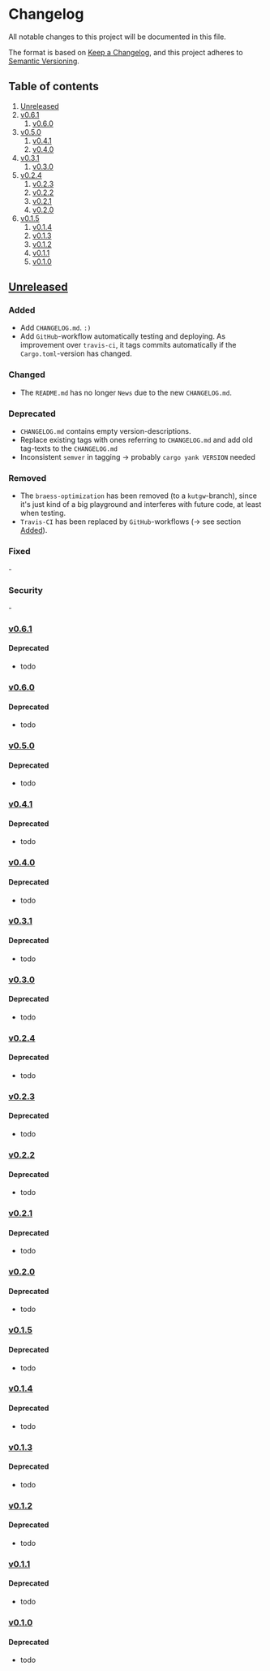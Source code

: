 # Changelog

All notable changes to this project will be documented in this file.

The format is based on [Keep a Changelog][keepachangelog], and this project adheres to [Semantic Versioning][semver].


## Table of contents

1. [Unreleased](#unreleased)
1. [v0.6.1](#v0.6.1)
    1. [v0.6.0](#v0.6.0)
1. [v0.5.0](#v0.5.0)
    1. [v0.4.1](#v0.4.1)
    1. [v0.4.0](#v0.4.0)
1. [v0.3.1](#v0.3.1)
    1. [v0.3.0](#v0.3.0)
1. [v0.2.4](#v0.2.4)
    1. [v0.2.3](#v0.2.3)
    1. [v0.2.2](#v0.2.2)
    1. [v0.2.1](#v0.2.1)
    1. [v0.2.0](#v0.2.0)
1. [v0.1.5](#v0.1.5)
    1. [v0.1.4](#v0.1.4)
    1. [v0.1.3](#v0.1.3)
    1. [v0.1.2](#v0.1.2)
    1. [v0.1.1](#v0.1.1)
    1. [v0.1.0](#v0.1.0)


## [Unreleased] <a name="unreleased"></a>

### Added <a name="unreleased/added"></a>

- Add `CHANGELOG.md`. `:)`
- Add `GitHub`-workflow automatically testing and deploying.
  As improvement over `travis-ci`, it tags commits automatically if the `Cargo.toml`-version has changed.


### Changed

- The `README.md` has no longer `News` due to the new `CHANGELOG.md`.


### Deprecated

- `CHANGELOG.md` contains empty version-descriptions.
- Replace existing tags with ones referring to `CHANGELOG.md` and add old tag-texts to the `CHANGELOG.md`
- Inconsistent `semver` in tagging -> probably `cargo yank VERSION` needed


### Removed

- The `braess-optimization` has been removed (to a `kutgw`-branch), since it's just kind of a big playground and interferes with future code, at least when testing.
- `Travis-CI` has been replaced by `GitHub`-workflows (-> see section [Added](#unreleased/added)).


### Fixed

\-


### Security

\-


### [v0.6.1][github/self/v0.6.1] <a name="v0.6.1"></a>

#### Deprecated

- todo


### [v0.6.0][github/self/v0.6.0] <a name="v0.6.0"></a>

#### Deprecated

- todo


### [v0.5.0][github/self/v0.5.0] <a name="v0.5.0"></a>

#### Deprecated

- todo


### [v0.4.1][github/self/v0.4.1] <a name="v0.4.1"></a>

#### Deprecated

- todo


### [v0.4.0][github/self/v0.4.0] <a name="v0.4.0"></a>

#### Deprecated

- todo


### [v0.3.1][github/self/v0.3.1] <a name="v0.3.1"></a>

#### Deprecated

- todo


### [v0.3.0][github/self/v0.3.0] <a name="v0.3.0"></a>

#### Deprecated

- todo


### [v0.2.4][github/self/v0.2.4] <a name="v0.2.4"></a>

#### Deprecated

- todo


### [v0.2.3][github/self/v0.2.3] <a name="v0.2.3"></a>

#### Deprecated

- todo


### [v0.2.2][github/self/v0.2.2] <a name="v0.2.2"></a>

#### Deprecated

- todo


### [v0.2.1][github/self/v0.2.1] <a name="v0.2.1"></a>

#### Deprecated

- todo


### [v0.2.0][github/self/v0.2.0] <a name="v0.2.0"></a>

#### Deprecated

- todo


### [v0.1.5][github/self/v0.1.5] <a name="v0.1.5"></a>

#### Deprecated

- todo


### [v0.1.4][github/self/v0.1.4] <a name="v0.1.4"></a>

#### Deprecated

- todo


### [v0.1.3][github/self/v0.1.3] <a name="v0.1.3"></a>

#### Deprecated

- todo


### [v0.1.2][github/self/v0.1.2] <a name="v0.1.2"></a>

#### Deprecated

- todo


### [v0.1.1][github/self/v0.1.1] <a name="v0.1.1"></a>

#### Deprecated

- todo


### [v0.1.0][github/self/v0.1.0] <a name="v0.1.0"></a>

#### Deprecated

- todo




[keepachangelog]: https://keepachangelog.com/en/
[semver]: https://semver.org/

[Unreleased]: https://github.com/dominicparga/osmgraphing/compare/v0.6.1...HEAD
[github/self/v0.6.1]: https://github.com/dominicparga/osmgraphing/compare/v0.6.0...v0.6.1
[github/self/v0.6.0]: https://github.com/dominicparga/osmgraphing/compare/v0.5.0...v0.6.0
[github/self/v0.5.0]: https://github.com/dominicparga/osmgraphing/compare/v0.4.1...v0.5.0
[github/self/v0.4.1]: https://github.com/dominicparga/osmgraphing/compare/v0.4.0...v0.4.1
[github/self/v0.4.0]: https://github.com/dominicparga/osmgraphing/compare/v0.3.1...v0.4.0
[github/self/v0.3.1]: https://github.com/dominicparga/osmgraphing/compare/v0.3.0...v0.3.1
[github/self/v0.3.0]: https://github.com/dominicparga/osmgraphing/compare/v0.2.4...v0.3.0
[github/self/v0.2.4]: https://github.com/dominicparga/osmgraphing/compare/v0.2.3...v0.2.4
[github/self/v0.2.3]: https://github.com/dominicparga/osmgraphing/compare/v0.2.2...v0.2.3
[github/self/v0.2.2]: https://github.com/dominicparga/osmgraphing/compare/v0.2.1...v0.2.2
[github/self/v0.2.1]: https://github.com/dominicparga/osmgraphing/compare/v0.2.0...v0.2.1
[github/self/v0.2.0]: https://github.com/dominicparga/osmgraphing/compare/v0.1.5...v0.2.0
[github/self/v0.1.5]: https://github.com/dominicparga/osmgraphing/compare/v0.1.4...v0.1.5
[github/self/v0.1.4]: https://github.com/dominicparga/osmgraphing/compare/v0.1.3...v0.1.4
[github/self/v0.1.3]: https://github.com/dominicparga/osmgraphing/compare/v0.1.2...v0.1.3
[github/self/v0.1.2]: https://github.com/dominicparga/osmgraphing/compare/v0.1.1...v0.1.2
[github/self/v0.1.1]: https://github.com/dominicparga/osmgraphing/compare/v0.1.0...v0.1.1
[github/self/v0.1.0]: https://github.com/dominicparga/osmgraphing/releases/tag/v0.1.0
